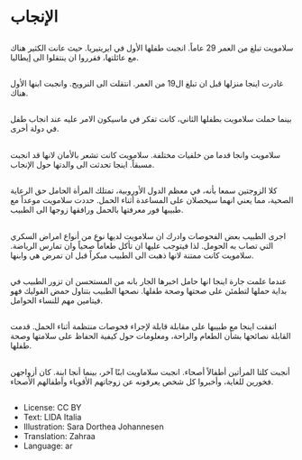# الإنجاب

##
سلامويت تبلغ من العمر 29 عاماً. انجبت طفلها الأول في ايريتيريا. حيث عانت الكثير هناك مع عائلتها، فقرروا ان ينتقلوا الى إيطاليا.

##
غادرت اينجا منزلها قبل ان تبلغ ال19 من العمر. انتقلت الى النرويج. وانجبت ابنها الأول هناك.

##
بينما حملت سلامويت بطفلها الثاني، كانت تفكر في ماسيكون الامر عليه عند انجاب طفل في دولة أخرى.

##
سلامويت وانجا قدما من خلفيات مختلفة. سلامويت كانت تشعر بالأمان لانها قد انجبت مسبقاً. اينجا تحدثت الى والدتها حول الإنجاب.

##
كلا الزوجتين سمعا بأنه، في معظم الدول الأوروبية، تمتلك المرأة الحامل حق الرعاية الصحية، مما يعني انهما سيحصلان على المساعدة أثناء الحمل. حددت سلامويت موعداً مع طبيبها فور معرفتها بالحمل ورافقها زوجها الى الطبيب.

##
اجرى الطبيب بعض الفحوصات وادرك ان سلامويت لديها نوع من أنواع امراض السكري التي تصاب به الحومل. لذا فيتوجب عليها ان تأكل طعاماً صحياً وان تمارس الرياضة. سلامويت كانت ممتنة لانها ذهبت الى الطبيب مبكراً قبل ان تمرض هي وابنها.

##
عندما علمت جارة اينجا انها حامل اخبرها الجار بانه من المستحسن ان تزور الطبيب في بداية حملها لتطمئن على صحتها وصحة طفلها. نصحها الطبيب بتناول حمض الفوليك فهو فيتامين مهم للنساء الحوامل.

##
اتفقت اينجا مع طبيبها على مقابلة قابلة لإجراء فحوصات منتظمة أثناء الحمل. قدمت القابلة نصائحها بشأن الطعام والراحة، ومعلومات حول كيفية الحفاظ على سلامتها وصحة طفلها.

##
أنجبت كلتا المرأتين أطفالاً أصحاء. انجبت سلاماويت ابنًا آخر، بينما أنجا ابنة. كان أزواجهن فخورين للغاية، وأخبروا كل شخص يعرفونه عن زوجاتهم الأقوياء وأطفالهم الأصحاء.

##
* License: CC BY
* Text: LIDA Italia
* Illustration: Sara Dorthea Johannesen
* Translation: Zahraa
* Language: ar
